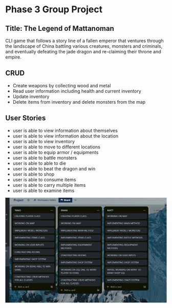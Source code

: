 # Phase 3 Group Project

## Title: The Legend of Mattanoman

CLI game that follows a story line of a fallen emperor that ventures through the landscape of China
battling various creatures, monsters and criminals, and eventually defeating the jade dragon and re-claiming their throne and empire.

## CRUD

- Create weapons by collecting wood and metal
- Read user information including health and current inventory
- Update inventory
- Delete items from inventory and delete monsters from the map

## User Stories

- user is able to view information about themselves
- user is able to view information about the location
- user is able to view inventory
- user is able to move to different locations
- user is able to equip armor / equipments
- user is able to battle monsters
- user is able to able to die
- user is able to beat the dragon and win
- user is able to shop
- user is able to consume items
- user is able to carry multiple items
- user is able to examine items

<img src="./lib/classes/assets/kanban.png">
